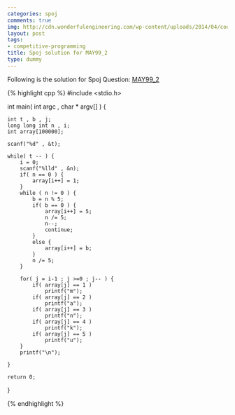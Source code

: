 ```yaml
---
categories: spoj
comments: true
img: http://cdn.wonderfulengineering.com/wp-content/uploads/2014/04/code-wallpaper-6.png
layout: post
tags:
- competitive-programming
title: Spoj solution for MAY99_2
type: dummy
---
```


Following is the solution for Spoj Question: [MAY99_2](http://www.spoj.com/problems/MAY99_2/)

{% highlight cpp %}
#include <stdio.h>

int main( int argc , char * argv[] ) {

	int t , b , j;
	long long int n , i;
	int array[100000];

	scanf("%d" , &t);

	while( t -- ) {
		i = 0;
		scanf("%lld" , &n);
		if( n == 0 ) {
			array[i++] = 1;
		}
		while ( n != 0 ) {
			b = n % 5;
			if( b == 0 ) {
				array[i++] = 5;
				n /= 5;
				n--;
				continue;
			}
			else {
				array[i++] = b;
			}
			n /= 5;
		}

		for( j = i-1 ; j >=0 ; j-- ) {
			if( array[j] == 1 )
				printf("m");
			if( array[j] == 2 )
				printf("a");
			if( array[j] == 3 )
				printf("n");
			if( array[j] == 4 )
				printf("k");
			if( array[j] == 5 )
				printf("u");
		}
		printf("\n");

	}

	return 0;
}

{% endhighlight %}